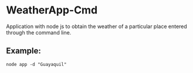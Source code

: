 # WeatherApp-Cmd

Application with node js to obtain the weather of a particular place entered through the command line.

## Example:

```node app -d "Guayaquil" ```

